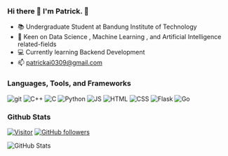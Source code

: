 ### Hi there 👋 I'm Patrick. 🌟

- 📚 Undergraduate Student at Bandung Institute of Technology  
- 🌱 Keen on Data Science , Machine Learning , and Artificial Intelligence related-fields
- 💻 Currently learning Backend Development
- 📫 patrickai0309@gmail.com 


### Languages, Tools, and Frameworks
<p>
  <img alt="git" src="https://img.shields.io/badge/-Git-F05032?style=for-the-badge&logo=git&logoColor=white" />
  <img alt="C++" src="https://img.shields.io/badge/C%2B%2B-00599C?style=for-the-badge&logo=c%2B%2B&logoColor=white" />
  <img alt="C" src="https://img.shields.io/badge/C-00599C?style=for-the-badge&logo=c&logoColor=white" />
  <img alt="Python" src="https://img.shields.io/badge/Python-3776AB?style=for-the-badge&logo=python&logoColor=white" />
  <img alt="JS" src="https://img.shields.io/badge/JavaScript-323330?style=for-the-badge&logo=javascript&logoColor=F7DF1E" />
  <img alt="HTML" src="https://img.shields.io/badge/HTML5-E34F26?style=for-the-badge&logo=html5&logoColor=white" />
  <img alt="CSS" src="https://img.shields.io/badge/CSS-1572B6?style=for-the-badge&logo=css3&logoColor=white" />
  <img alt="Flask" src="https://img.shields.io/badge/Flask-000000?style=for-the-badge&logo=flask&logoColor=white" />
  <img alt="Go" src="https://img.shields.io/badge/Go-29BEB0?style=for-the-badge&logo=go&logoColor=white" />
</p>

### Github Stats
[![Visitor](https://visitor-badge.laobi.icu/badge?page_id=patrickamadeus)](https://github.com/patrickamadeus) [![GitHub followers](https://img.shields.io/github/followers/patrickamadeus.svg?style=social&label=Follow)](https://github.com/patrickamadeus?tab=followers)
<p><img src="https://github-readme-stats.vercel.app/api?username=patrickamadeus&amp;show_icons=true&amp;count_private=true&amp;theme=tokyonight" alt="GitHub Stats"></p>
<!-- 
### Top Languages
<p><img src="https://github-readme-stats.vercel.app/api/top-langs/?username=patrickamadeus&amp;layout=compact" alt="Top Languages"></p> -->


